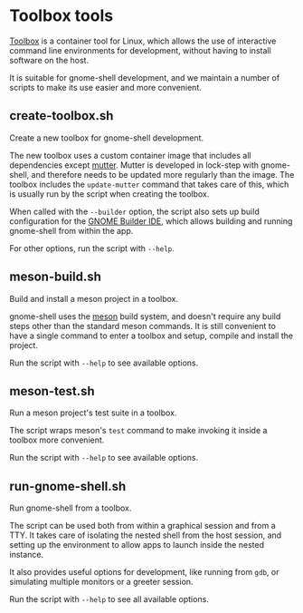 # Toolbox tools
[Toolbox][toolbox] is a container tool for Linux, which allows the use of
interactive command line environments for development, without having to
install software on the host.

It is suitable for gnome-shell development, and we maintain a number of scripts
to make its use easier and more convenient.

## create-toolbox.sh
Create a new toolbox for gnome-shell development.

The new toolbox uses a custom container image that includes all dependencies
except [mutter]. Mutter is developed in lock-step with gnome-shell, and
therefore needs to be updated more regularly than the image. The toolbox
includes the `update-mutter` command that takes care of this, which is usually
run by the script when creating the toolbox.

When called with the `--builder` option, the script also sets up build
configuration for the [GNOME Builder IDE][builder], which allows building
and running gnome-shell from within the app.

For other options, run the script with `--help`.

## meson-build.sh
Build and install a meson project in a toolbox.

gnome-shell uses the [meson] build system, and doesn't require any build
steps other than the standard meson commands. It is still convenient to
have a single command to enter a toolbox and setup, compile and install
the project.

Run the script with `--help` to see available options.

## meson-test.sh
Run a meson project's test suite in a toolbox.

The script wraps meson's `test` command to make invoking it inside a
toolbox more convenient.

Run the script with `--help` to see available options.

## run-gnome-shell.sh
Run gnome-shell from a toolbox.

The script can be used both from within a graphical session and from a TTY.
It takes care of isolating the nested shell from the host session, and setting
up the environment to allow apps to launch inside the nested instance.

It also provides useful options for development, like running from `gdb`, or
simulating multiple monitors or a greeter session.

Run the script with `--help` to see all available options.

[toolbox]: https://containertoolbx.org/
[mutter]: https://gitlab.gnome.org/GNOME/mutter
[builder]: https://apps.gnome.org/Builder/
[meson]: https://mesonbuild.com
